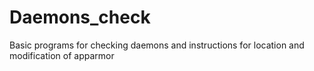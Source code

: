 # Daemons_check
Basic programs for checking daemons and instructions for location and modification of apparmor
